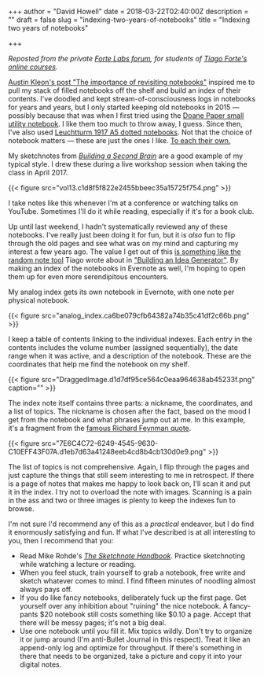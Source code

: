 +++
author = "David Howell"
date = 2018-03-22T02:40:00Z
description = ""
draft = false
slug = "indexing-two-years-of-notebooks"
title = "Indexing two years of notebooks"

+++


_Reposted from the private [Forte Labs forum](https://forum.fortelabs.co/t/indexing-two-years-of-notebooks/1427), for students of [Tiago Forte's online courses](https://learn.fortelabs.co)._

[Austin Kleon's post "The importance of revisiting notebooks"](https://medium.com/@austinkleon/the-importance-of-revisiting-notebooks-51f6d1309a78) inspired me to pull my stack of filled notebooks off the shelf and build an index of their contents. I've doodled and kept stream-of-consciousness logs in notebooks for years and years, but I only started keeping old notebooks in 2015 — possibly because that was when I first tried using the [Doane Paper small utility notebook](https://www.doanepaper.com/products/utility-notebook-small-color-6-pack). I like them too much to throw away, I guess. Since then, I've also used [Leuchtturm 1917 A5 dotted notebooks](https://www.leuchtturm1917.us/notebook-medium-a5-hardcover-249-numbered-pages.html). Not that the choice of notebook matters — these are just the ones I like. [To each their own.](https://twitter.com/fortelabs/status/974037020254158848)

My sketchnotes from _[Building a Second Brain](https://www.buildingasecondbrain.com)_ are a good example of my typical style. I drew these during a live workshop session when taking the class in April 2017.

{{< figure src="vol13.c1d8f5f822e2455bbeec35a15725f754.png" >}}

I take notes like this whenever I'm at a conference or watching talks on YouTube. Sometimes I'll do it while reading, especially if it's for a book club.

Up until last weekend, I hadn't systematically reviewed any of these notebooks. I've really just been doing it for fun, but it is _also_ fun to flip through the old pages and see what was on my mind and capturing my interest a few years ago. The value I get out of this [is something like the random note tool](https://gitlab.com/fortelabs/evernote-random) Tiago wrote about in ["Building an Idea Generator"](https://praxis.fortelabs.co/p-a-r-a-iii-building-an-idea-generator-400347ef3bb6). By making an index of the notebooks in Evernote as well, I'm hoping to open them up for even more serendipitous encounters.

My analog index gets its own notebook in Evernote, with one note per physical notebook.

{{< figure src="analog_index.ca6be079cfb64382a74b35c41df2c66b.png" >}}

I keep a table of contents linking to the individual indexes. Each entry in the contents includes the volume number (assigned sequentially), the date range when it was active, and a description of the notebook. These are the coordinates that help me find the notebook on my shelf.

{{< figure src="DraggedImage.d1d7df95ce564c0eaa964638ab45233f.png" caption="" >}}

The index note itself contains three parts: a nickname, the coordinates, and a list of topics. The nickname is chosen after the fact, based on the mood I get from the notebook and what phrases jump out at me. In this example, it's a fragment from the [famous Richard Feynman quote](http://www.quotationspage.com/quote/523.html).

{{< figure src="7E6C4C72-6249-4545-9630-C10EFF43F07A.d1eb7d63a41248eeb4cd8b4cb130d0e9.png" >}}

The list of topics is not comprehensive. Again, I flip through the pages and just capture the things that still seem interesting to me in retrospect. If there is a page of notes that makes me happy to look back on, I'll scan it and put it in the index. I try not to overload the note with images. Scanning is a pain in the ass and two or three images is plenty to keep the indexes fun to browse.

I'm not sure I'd recommend any of this as a _practical_ endeavor, but I do find it enormously satisfying and fun. If what I've described is at all interesting to you, then I recommend that you:

* Read Mike Rohde's [_The Sketchnote Handbook_](https://www.amazon.com/Sketchnote-Handbook-illustrated-visual-taking/dp/0321857895). Practice sketchnoting while watching a lecture or reading.
* When you feel stuck, train yourself to grab a notebook, free write and sketch whatever comes to mind. I find fifteen minutes of noodling almost always pays off.
* If you do like fancy notebooks, deliberately fuck up the first page. Get yourself over any inhibition about "ruining" the nice notebook. A fancy-pants $20 notebook still costs something like $0.10 a page. Accept that there will be messy pages; it's not a big deal.
* Use one notebook until you fill it. Mix topics wildly. Don't try to organize it or jump around (I'm anti-Bullet Journal in this respect). Treat it like an append-only log and optimize for throughput. If there's something in there that needs to be organized, take a picture and copy it into your digital notes.

